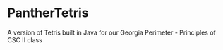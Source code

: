 # PantherTetris
A version of Tetris built in Java for our Georgia Perimeter - Principles of CSC II class
